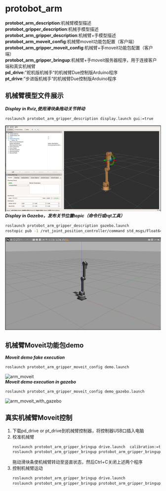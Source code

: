 # protobot_arm  
**protobot_arm_description**:机械臂模型描述    
**protobot_gripper_description**:机械手模型描述   
**protobot_arm_gripper_description**:机械臂+手模型描述   
**protobot_arm_moveit_config**:机械臂moveit功能包配置（客户端）    
**protobot_arm_gripper_moveit_config**:机械臂+手moveit功能包配置（客户端）    
**protobot_arm_gripper_bringup**:机械臂+手moveit服务器程序，用于连接客户端和真实机械臂   
**pd_drive**:”舵机版机械手“的机械臂Due控制版Arduino程序      
**pt_drive**:”步进版机械手“的机械臂Due控制版Arduino程序      

## 机械臂模型文件展示   
***Display in Rviz,使用滑块条拖动关节转动***   
```bash
roslaunch protobot_arm_gripper_description display.launch gui:=true  
```
![arm_in_rviz](arm_in_rviz.png "arm_in_rviz")  
***Display in Gazebo，发布关节位置topic（命令行或rqt工具）***   
```bash
roslaunch protobot_arm_gripper_description gazebo.launch  
rostopic pub -1 /rot_joint_position_controller/command std_msgs/Float64 "data: 1.5"  
```
![arm_in_gazebo](arm_in_gazebo.png "arm_in_gazebo")  
## 机械臂Moveit功能包demo   
***Moveit demo fake execution***   
```bash
roslaunch protobot_arm_gripper_moveit_config demo.launch   
```
![arm_moveit](arm_moveit.gif "arm_moveit")   
***Moveit demo execution in gazebo***   
```bash
roslaunch protobot_arm_gripper_moveit_config demo_gazebo.launch   
```
![arm_moveit_with_gazebo](arm_moveit_with_gazebo.gif "arm_moveit_with_gazebo")   
## 真实机械臂Moveit控制  
1. 下载pd_drive or pt_drive到机械臂控制器，将控制器USB口插入电脑     
2. 校准机械臂   
   ```bash
   roslaunch protobot_arm_gripper_bringup drive.launch  calibration:=true   
   roslaunch protobot_arm_gripper_bringup protobot_arm_gripper_bringup.launch calibration:=true  
   ```
   拖动滑块条使机械臂转动至竖直状态，然后Ctrl+C关闭上述两个程序   
3. 控制机械臂运动  
   ```bash
   roslaunch protobot_arm_gripper_bringup drive.launch   
   roslaunch protobot_arm_gripper_bringup protobot_arm_gripper_bringup.launch  
   ```  
